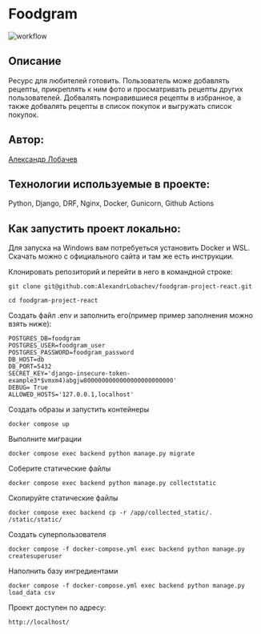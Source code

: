 #  Foodgram
![workflow](https://github.com/AlexandrLobachev/foodgram-project-react/actions/workflows/main.yml/badge.svg)

## Описание

Ресурс для любителей готовить. Пользователь може добавлять рецепты, прикреплять к ним фото
и просматривать рецепты других пользователей. Добвалять понравившиеся рецепты в избранное, а также 
добвалять рецепты в список покупок и выгружать список покупок.

## Автор:

[Александр Лобачев](https://github.com/AlexandrLobachev/)

## Технологии используемые в проекте:

Python, Django, DRF, Nginx, Docker, Gunicorn, Github Actions

## Как запустить проект локально:

Для запуска на Windows вам потребуеться установить Docker и WSL.
Скачать можно с официального сайта и там же есть инструкции.

Клонировать репозиторий и перейти в него в командной строке:
```
git clone git@github.com:AlexandrLobachev/foodgram-project-react.git
```
```
cd foodgram-project-react
```
Создать файл .env и заполнить его(пример пример заполнения можно взять ниже):
```
POSTGRES_DB=foodgram
POSTGRES_USER=foodgram_user
POSTGRES_PASSWORD=foodgram_password
DB_HOST=db
DB_PORT=5432
SECRET_KEY='django-insecure-token-example3*$vmxm4)abgjw8000000000000000000000000'
DEBUG= True 
ALLOWED_HOSTS='127.0.0.1,localhost'
```
Создать образы и запустить контейнеры
```
docker compose up
```
Выполните миграции
```
docker compose exec backend python manage.py migrate
```
Соберите статические файлы
```
docker compose exec backend python manage.py collectstatic
```
Скопируйте статические файлы
```
docker compose exec backend cp -r /app/collected_static/. /static/static/
```
Создать суперпользователя
```
docker compose -f docker-compose.yml exec backend python manage.py createsuperuser
```
Наполнить базу ингредиентами
```
docker compose -f docker-compose.yml exec backend python manage.py load_data csv
```
Проект доступен по адресу:
```
http://localhost/
```

